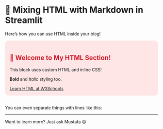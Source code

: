 # 🌟 Mixing HTML with Markdown in Streamlit

Here’s how you can use HTML inside your blog!

<div style='background-color:#ffe6e6; padding:15px; border-radius:10px;'>
  <h2 style='color:#d11a2a;'>💖 Welcome to My HTML Section!</h2>
  <p>This block uses custom HTML and inline CSS!</p>
  <p><b>Bold</b> and <i>Italic</i> styling too.</p>
  <a href='https://www.w3schools.com' target='_blank'>Learn HTML at W3Schools</a>
</div>

<br>

You can even separate things with lines like this:

<hr>

Want to learn more? Just ask Mustafa 😄